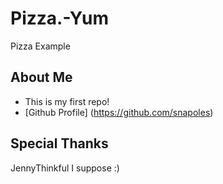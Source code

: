# Pizza.-Yum
Pizza Example

## About Me
* This is my first repo!
* [Github Profile] (https://github.com/snapoles)

## Special Thanks
JennyThinkful I suppose :)
